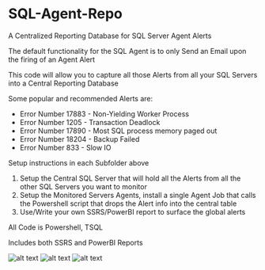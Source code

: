 # SQL-Agent-Repo
A Centralized Reporting Database for SQL Server Agent Alerts

The default functionality for the SQL Agent is to only Send an Email upon the firing of an Agent Alert

This code will allow you to capture all those Alerts from all your SQL Servers into a Central Reporting Database

Some popular and recommended Alerts are:

* Error Number 17883 - Non-Yielding Worker Process
* Error Number 1205 - Transaction Deadlock
* Error Number 17890 - Most SQL process memory paged out
* Error Number 18204 - Backup Failed
* Error Number 833 - Slow IO

Setup instructions in each Subfolder above
1) Setup the Central SQL Server that will hold all the Alerts from all the other SQL Servers you want to monitor
2) Setup the Monitored Servers Agents, install a single Agent Job that calls the Powershell script that drops the Alert info into the central table
3) Use/Write your own SSRS/PowerBI report to surface the global alerts

All Code is Powershell, TSQL

Includes both SSRS and PowerBI Reports

![alt text](https://raw.githubusercontent.com/gwalkey/SQL-Agent-Repo/master/PowerBI.jpg)
![alt text](https://raw.githubusercontent.com/gwalkey/SQL-Agent-Repo/master/Summary.jpg)
![alt text](https://raw.githubusercontent.com/gwalkey/SQL-Agent-Repo/master/Details.jpg)
